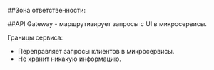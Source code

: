 ##Зона ответственности:

##API Gateway - маршрутизирует запросы с UI в микросервисы.

Границы сервиса:
- Переправляет запросы клиентов в микросервисы.
- Не хранит никакую информацию.

